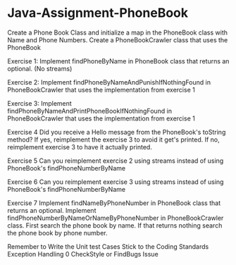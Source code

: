 # Java-Assignment-PhoneBook

Create a Phone Book Class and initialize a map in the PhoneBook class with Name and Phone Numbers.
Create a PhoneBookCrawler class that uses the PhoneBook

Exercise 1:
Implement findPhoneByName in PhoneBook class that returns an optional. (No streams)

Exercise 2:
Implement findPhoneByNameAndPunishIfNothingFound in PhoneBookCrawler that uses the implementation from exercise 1

Exercise 3:
Implement findPhoneByNameAndPrintPhoneBookIfNothingFound in PhoneBookCrawler that uses the implementation from exercise 1

Exercise 4
Did you receive a Hello message from the PhoneBook's toString method? If yes, reimplement the exercise 3 to avoid it get's printed. If no, reimplement exercise 3 to have it actually printed.

Exercise 5
Can you reimplement exercise 2 using streams instead of using PhoneBook's findPhoneNumberByName

Exercise 6
Can you reimplement exercise 3 using streams instead of using PhoneBook's findPhoneNumberByName

Exercise 7
Implement findNameByPhoneNumber in PhoneBook class that returns an optional. Implement findPhoneNumberByNameOrNameByPhoneNumber in PhoneBookCrawler class. First search the phone book by name. If that returns nothing search the phone book by phone number.


Remember to Write the Unit test Cases
Stick to the Coding Standards
Exception Handling
0 CheckStyle or FindBugs Issue
